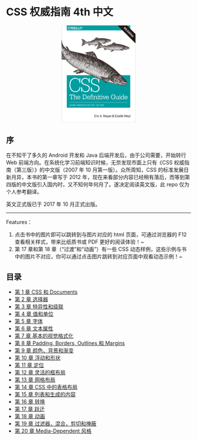 # CSS 权威指南 4th 中文

<div style="margin: 0 auto; width: 40%;">
  <img src='./cover.png'/>
</div>

## 序

在不知干了多久的 Android 开发和 Java 后端开发后，由于公司需要，开始转行 Web 前端方向。在系统化学习前端知识时候，无奈发现市面上只有《CSS 权威指南（第三版）》的中文版（2007 年 10 月第一版）。众所周知，CSS 的标准发展日新月异，本书的第一章写于 2012 年，现在来看部分内容已经稍有落后，而等到第四版的中文版引入国内时，又不知何年何月了。遂决定阅读英文版，此 repo 仅为个人参考翻译。

英文正式版已于 2017 年 10 月正式出版。

---

Features：

1. 点击书中的图片即可以跳转到与图片对应的 html 页面，可通过浏览器的 F12 查看相关样式，带来比纸质书或 PDF 更好的阅读体验！~
2. 第 17 章和第 18 章（“过渡”和“动画”）有一些 CSS 动态样例，这些示例与书中的图片不对应，你可以通过点击图片跳转到对应页面中观看动态示例！~

## 目录

- [第 1 章 CSS 和 Documents](ch1.md)
- [第 2 章 选择器](ch2.md)
- [第 3 章 特异性和级联](ch3.md)
- [第 4 章 值和单位](ch4.md)
- [第 5 章 字体](ch5.md)
- [第 6 章 文本属性](ch6.md)
- [第 7 章 基本的视觉格式化](ch7.md)
- [第 8 章 Padding, Borders, Outlines 和 Margins](ch8.md)
- [第 9 章 颜色、背景和渐变](ch9.md)
- [第 10 章 浮动和形状](ch10.md)
- [第 11 章 定位](ch11.md)
- [第 12 章 灵活的框布局](ch12.md)
- [第 13 章 网格布局](ch13.md)
- [第 14 章 CSS 中的表格布局](ch14.md)
- [第 15 章 列表和生成的内容](ch15.md)
- [第 16 章 转换 ](ch16.md)
- [第 17 章 跃迁](ch17.md)
- [第 18 章 动画](ch18.md)
- [第 19 章 过滤器，混合，剪切和掩蔽](ch19.md)
- [第 20 章 Media-Dependent 风格](ch20.md)
